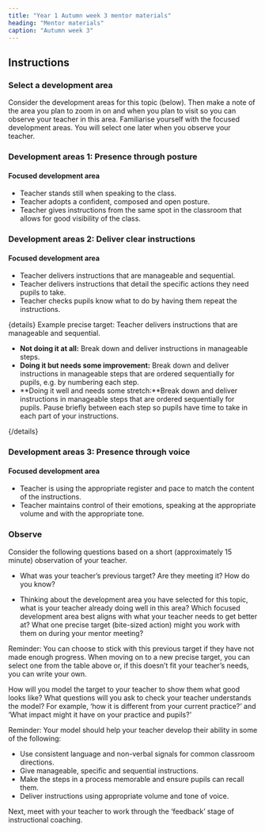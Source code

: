 ```yaml
---
title: "Year 1 Autumn week 3 mentor materials"
heading: "Mentor materials"
caption: "Autumn week 3"
---
```


## Instructions

### Select a development area

Consider the development areas for this topic (below). Then make a note of the area you plan to zoom in on and when you plan to visit so you can observe your teacher in this area. Familiarise yourself with the focused development areas. You will select one later when you observe your teacher.

### Development areas 1: Presence through posture

#### Focused development area

- Teacher stands still when speaking to the class.
- Teacher adopts a confident, composed and open posture.
- Teacher gives instructions from the same spot in the classroom that allows for good visibility of the class.

### Development areas 2: Deliver clear instructions

#### Focused development area

- Teacher delivers instructions that are manageable and sequential.
- Teacher delivers instructions that detail the specific actions they need pupils to take.
- Teacher checks pupils know what to do by having them repeat the instructions.

{details}
Example precise target: Teacher delivers instructions that are manageable and sequential.

- **Not doing it at all:** Break down and deliver instructions in manageable steps.
- **Doing it but needs some improvement:** Break down and deliver instructions in manageable steps that are ordered sequentially for pupils, e.g. by numbering each step.
- **Doing it well and needs some stretch:**Break down and deliver instructions in manageable steps that are ordered sequentially for pupils. Pause briefly between each step so pupils have time to take in each part of your instructions.

{/details}

### Development areas 3: Presence through voice

#### Focused development area

- Teacher is using the appropriate register and pace to match the content of the instructions.
- Teacher maintains control of their emotions, speaking at the appropriate volume and with the appropriate tone.

### Observe

Consider the following questions based on a short (approximately 15 minute) observation of your teacher.

- What was your teacher’s previous target? Are they meeting it? How do you know?

- Thinking about the development area you have selected for this topic, what is your teacher already doing well in this area? Which focused development area best aligns with what your teacher needs to get better at? What one precise target (bite-sized action) might you work with them on during your mentor meeting?

Reminder: You can choose to stick with this previous target if they have not made enough progress. When moving on to a new precise target, you can select one from the table above or, if this doesn’t fit your teacher’s needs, you can write your own.

How will you model the target to your teacher to show them what good looks like? What questions will you ask to check your teacher understands the model? For example, ‘how it is different from your current practice?’ and ‘What impact might it have on your practice and pupils?’

Reminder: Your model should help your teacher develop their ability in some of the following:

- Use consistent language and non-verbal signals for common classroom directions.
- Give manageable, specific and sequential instructions.
- Make the steps in a process memorable and ensure pupils can recall them.
- Deliver instructions using appropriate volume and tone of voice.

Next, meet with your teacher to work through the ‘feedback’ stage of instructional coaching.
